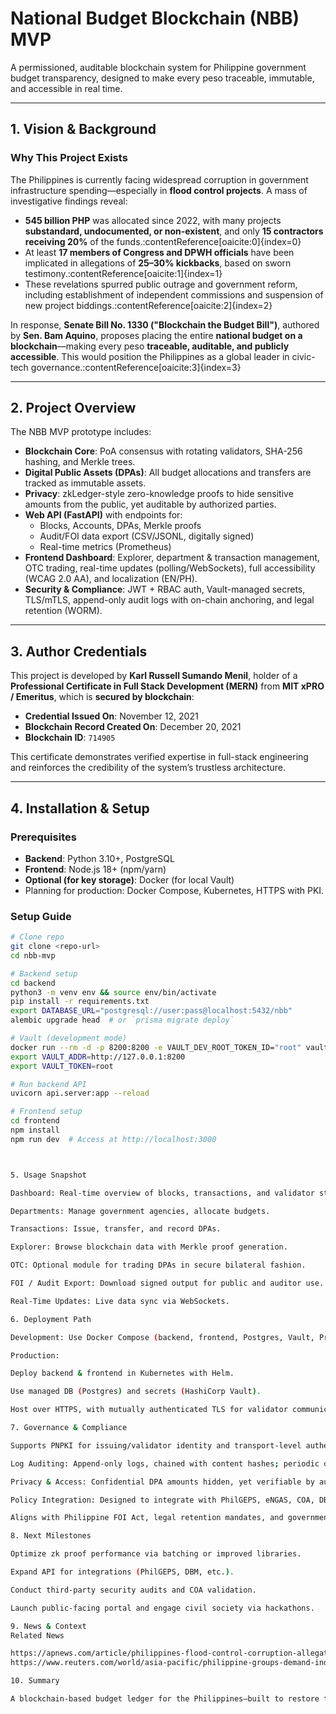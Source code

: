 # National Budget Blockchain (NBB) MVP

A permissioned, auditable blockchain system for Philippine government budget transparency, designed to make every peso traceable, immutable, and accessible in real time.

---

## 1.  Vision & Background

### Why This Project Exists

The Philippines is currently facing widespread corruption in government infrastructure spending—especially in **flood control projects**. A mass of investigative findings reveal:

- **545 billion PHP** was allocated since 2022, with many projects **substandard, undocumented, or non-existent**, and only **15 contractors receiving 20%** of the funds.:contentReference[oaicite:0]{index=0}  
- At least **17 members of Congress and DPWH officials** have been implicated in allegations of **25–30% kickbacks**, based on sworn testimony.:contentReference[oaicite:1]{index=1}  
- These revelations spurred public outrage and government reform, including establishment of independent commissions and suspension of new project biddings.:contentReference[oaicite:2]{index=2}

In response, **Senate Bill No. 1330 ("Blockchain the Budget Bill")**, authored by **Sen. Bam Aquino**, proposes placing the entire **national budget on a blockchain**—making every peso **traceable, auditable, and publicly accessible**. This would position the Philippines as a global leader in civic-tech governance.:contentReference[oaicite:3]{index=3}

---

## 2.  Project Overview

The NBB MVP prototype includes:

- **Blockchain Core**: PoA consensus with rotating validators, SHA-256 hashing, and Merkle trees.
- **Digital Public Assets (DPAs)**: All budget allocations and transfers are tracked as immutable assets.
- **Privacy**: zkLedger-style zero-knowledge proofs to hide sensitive amounts from the public, yet auditable by authorized parties.
- **Web API (FastAPI)** with endpoints for:
  - Blocks, Accounts, DPAs, Merkle proofs  
  - Audit/FOI data export (CSV/JSONL, digitally signed)  
  - Real-time metrics (Prometheus)
- **Frontend Dashboard**: Explorer, department & transaction management, OTC trading, real-time updates (polling/WebSockets), full accessibility (WCAG 2.0 AA), and localization (EN/PH).
- **Security & Compliance**: JWT + RBAC auth, Vault-managed secrets, TLS/mTLS, append-only audit logs with on-chain anchoring, and legal retention (WORM).

---

## 3.  Author Credentials

This project is developed by **Karl Russell Sumando Menil**, holder of a **Professional Certificate in Full Stack Development (MERN)** from **MIT xPRO / Emeritus**, which is **secured by blockchain**:

- **Credential Issued On**: November 12, 2021  
- **Blockchain Record Created On**: December 20, 2021  
- **Blockchain ID**: `714905`

This certificate demonstrates verified expertise in full-stack engineering and reinforces the credibility of the system’s trustless architecture.

---

## 4.  Installation & Setup

### Prerequisites

- **Backend**: Python 3.10+, PostgreSQL
- **Frontend**: Node.js 18+ (npm/yarn)
- **Optional (for key storage)**: Docker (for local Vault)
- Planning for production: Docker Compose, Kubernetes, HTTPS with PKI.

### Setup Guide

```bash
# Clone repo
git clone <repo-url>
cd nbb-mvp

# Backend setup
cd backend
python3 -m venv env && source env/bin/activate
pip install -r requirements.txt
export DATABASE_URL="postgresql://user:pass@localhost:5432/nbb"
alembic upgrade head  # or `prisma migrate deploy`

# Vault (development mode)
docker run --rm -d -p 8200:8200 -e VAULT_DEV_ROOT_TOKEN_ID="root" vault
export VAULT_ADDR=http://127.0.0.1:8200
export VAULT_TOKEN=root

# Run backend API
uvicorn api.server:app --reload

# Frontend setup
cd frontend
npm install
npm run dev  # Access at http://localhost:3000



5. Usage Snapshot

Dashboard: Real-time overview of blocks, transactions, and validator status.

Departments: Manage government agencies, allocate budgets.

Transactions: Issue, transfer, and record DPAs.

Explorer: Browse blockchain data with Merkle proof generation.

OTC: Optional module for trading DPAs in secure bilateral fashion.

FOI / Audit Export: Download signed output for public and auditor use.

Real-Time Updates: Live data sync via WebSockets.

6. Deployment Path

Development: Use Docker Compose (backend, frontend, Postgres, Vault, Prometheus, Grafana).

Production:

Deploy backend & frontend in Kubernetes with Helm.

Use managed DB (Postgres) and secrets (HashiCorp Vault).

Host over HTTPS, with mutually authenticated TLS for validator communications (using PNPKI where available).

7. Governance & Compliance

Supports PNPKI for issuing/validator identity and transport-level authentication.

Log Auditing: Append-only logs, chained with content hashes; periodic on-chain anchoring ensures tamper evidence.

Privacy & Access: Confidential DPA amounts hidden, yet verifiable by auditors via ZK proofs.

Policy Integration: Designed to integrate with PhilGEPS, eNGAS, COA, DBM, and system-of-record platforms.

Aligns with Philippine FOI Act, legal retention mandates, and government security standards.

8. Next Milestones

Optimize zk proof performance via batching or improved libraries.

Expand API for integrations (PhilGEPS, DBM, etc.).

Conduct third-party security audits and COA validation.

Launch public-facing portal and engage civil society via hackathons.

9. News & Context
Related News

https://apnews.com/article/philippines-flood-control-corruption-allegations-61deba5e59f9bc5fac1800a660591c35
https://www.reuters.com/world/asia-pacific/philippine-groups-demand-independent-investigation-excessive-corruption-2025-09-04/?utm_source=chatgpt.com

10. Summary

A blockchain-based budget ledger for the Philippines—built to restore trust, empower oversight, and ensure fiscal accountability. Citizens, auditors, and departments alike gain a secure, transparent, and auditable system—so every peso, every peso counts.
